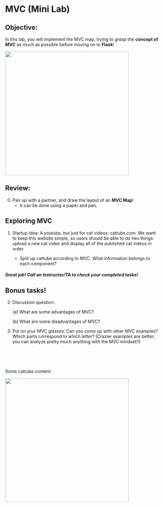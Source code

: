 # MVC (Mini Lab)

## Objective: 
In this lab, you will implement the MVC map, trying to *grasp* the **concept of MVC** as much as possible before moving on to **Flask**!





<img src="https://i.ytimg.com/vi/1IsL6g2ixak/maxresdefault.jpg" width="400">




## Review:

0. Pair up with a partner, and draw the layout of an **MVC Map**!
    - It can be done using a paper and pen.  

## Exploring MVC

1. Startup idea: A youtube, but just for cat videos: cattube.com. We want to keep this website simple, so users should be able to do two things: upload a new cat video and display all of the published cat videos in order.

    - Split up cattube according to MVC. What information belongs to each component?
       

##### Great job! Call an Instructor/TA to check your completed tasks!




## Bonus tasks!

2. Discussion question: 

    (a) What are some advantages of MVC? 
    
    (b) What are some disadvantages of MVC? 
    
3. Put on your MVC glasses: Can you come up with other MVC examples? Which parts correspond to which letter? (Crazier examples are better; you can analyze pretty much anything with the MVC mindset!!)
    
 
 <br/> <br/>
 <br/>

 Some cattube content:
 
 <img src="https://media.giphy.com/media/3oriO0OEd9QIDdllqo/giphy.gif" width="400">

